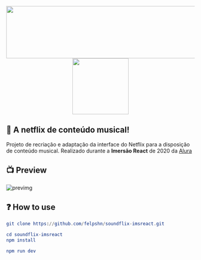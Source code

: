 <p align="center">
  <img width="544" height="140" src="https://github.com/felpshn/soundflix-imsreact/blob/master/src/assets/img/soundflix-logo.png">
    <img width="150" height="150" src="https://github.com/felpshn/soundflix-imsreact/blob/master/.github/imersaoreact-logo.svg">
</p>

## :tada: A netflix de conteúdo musical!

Projeto de recriação e adaptação da interface do Netflix para a disposição de conteúdo musical. Realizado durante a **Imersão React** de 2020 da [Alura](https://alura.com.br)

## :tv: Preview

![previmg](https://github.com/felpshn/soundflix-imsreact/blob/master/.github/prev.png)

## :question: How to use

```elm
git clone https://github.com/felpshn/soundflix-imsreact.git

cd soundflix-imsreact
npm install

npm run dev
```